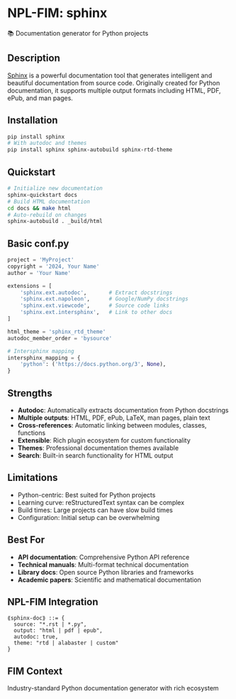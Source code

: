 # NPL-FIM: sphinx
📚 Documentation generator for Python projects

## Description
[Sphinx](https://www.sphinx-doc.org) is a powerful documentation tool that generates intelligent and beautiful documentation from source code. Originally created for Python documentation, it supports multiple output formats including HTML, PDF, ePub, and man pages.

## Installation
```bash
pip install sphinx
# With autodoc and themes
pip install sphinx sphinx-autobuild sphinx-rtd-theme
```

## Quickstart
```bash
# Initialize new documentation
sphinx-quickstart docs
# Build HTML documentation
cd docs && make html
# Auto-rebuild on changes
sphinx-autobuild . _build/html
```

## Basic conf.py
```python
project = 'MyProject'
copyright = '2024, Your Name'
author = 'Your Name'

extensions = [
    'sphinx.ext.autodoc',       # Extract docstrings
    'sphinx.ext.napoleon',      # Google/NumPy docstrings
    'sphinx.ext.viewcode',      # Source code links
    'sphinx.ext.intersphinx',   # Link to other docs
]

html_theme = 'sphinx_rtd_theme'
autodoc_member_order = 'bysource'

# Intersphinx mapping
intersphinx_mapping = {
    'python': ('https://docs.python.org/3', None),
}
```

## Strengths
- **Autodoc**: Automatically extracts documentation from Python docstrings
- **Multiple outputs**: HTML, PDF, ePub, LaTeX, man pages, plain text
- **Cross-references**: Automatic linking between modules, classes, functions
- **Extensible**: Rich plugin ecosystem for custom functionality
- **Themes**: Professional documentation themes available
- **Search**: Built-in search functionality for HTML output

## Limitations
- Python-centric: Best suited for Python projects
- Learning curve: reStructuredText syntax can be complex
- Build times: Large projects can have slow build times
- Configuration: Initial setup can be overwhelming

## Best For
- **API documentation**: Comprehensive Python API reference
- **Technical manuals**: Multi-format technical documentation
- **Library docs**: Open source Python libraries and frameworks
- **Academic papers**: Scientific and mathematical documentation

## NPL-FIM Integration
```npl
⟪sphinx-doc⟫ ::= {
  source: "*.rst | *.py",
  output: "html | pdf | epub",
  autodoc: true,
  theme: "rtd | alabaster | custom"
}
```

## FIM Context
Industry-standard Python documentation generator with rich ecosystem